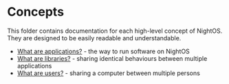 # Concepts

This folder contains documentation for each high-level concept of NightOS. They are designed to be easily readable and understandable.

* [What are applications?](applications.md) - the way to run software on NightOS
* [What are libraries?](libraries.md) - sharing identical behaviours between multiple applications
* [What are users?](users.md) - sharing a computer between multiple persons